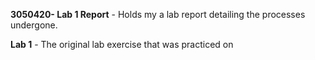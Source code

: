 **3050420- Lab 1 Report** - Holds my a lab report detailing the processes undergone.

**Lab 1** - The original lab exercise that was practiced on
